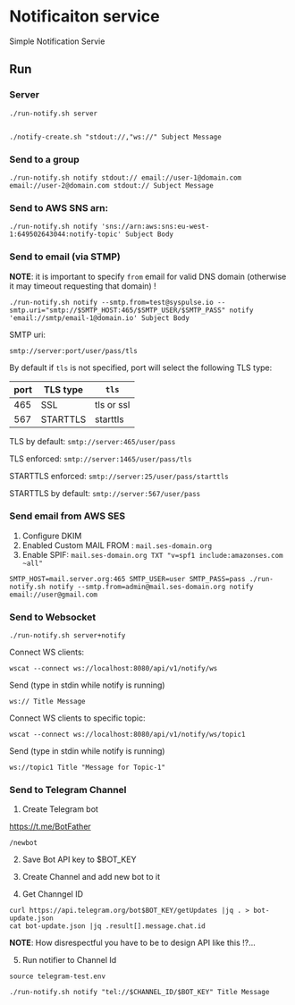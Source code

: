 # Notificaiton service

Simple Notification Servie

## Run

### Server

```
./run-notify.sh server


./notify-create.sh "stdout://,"ws://" Subject Message
```

### Send to a group

```
./run-notify.sh notify stdout:// email://user-1@domain.com email://user-2@domain.com stdout:// Subject Message
```

### Send to AWS SNS arn:

```
./run-notify.sh notify 'sns://arn:aws:sns:eu-west-1:649502643044:notify-topic' Subject Body  
```

### Send to email (via STMP)

__NOTE__: it is important to specify `from` email for valid DNS domain (otherwise it may timeout requesting that domain) !

```
./run-notify.sh notify --smtp.from=test@syspulse.io --smtp.uri="smtp://$SMTP_HOST:465/$SMTP_USER/$SMTP_PASS" notify 'email://smtp/email-1@domain.io' Subject Body
```

SMTP uri:

`smtp://server:port/user/pass/tls`

By default if `tls` is not specified, port will select the following TLS type:

| port  |  TLS type |  `tls`|
|-------|-----------|-------|
|  465  |  SSL      |  tls or ssl |  
|  567  |  STARTTLS |  starttls |

TLS by default: `smtp://server:465/user/pass`

TLS enforced: `smtp://server:1465/user/pass/tls`

STARTTLS enforced: `smtp://server:25/user/pass/starttls`

STARTTLS by default: `smtp://server:567/user/pass`

### Send email from AWS SES

1. Configure DKIM
2. Enabled Custom MAIL FROM : `mail.ses-domain.org`
3. Enable SPIF: `mail.ses-domain.org TXT "v=spf1 include:amazonses.com ~all"` 


```
SMTP_HOST=mail.server.org:465 SMTP_USER=user SMTP_PASS=pass ./run-notify.sh notify --smtp.from=admin@mail.ses-domain.org notify email://user@gmail.com
```

### Send to Websocket

```
./run-notify.sh server+notify
```

Connect WS clients:
```
wscat --connect ws://localhost:8080/api/v1/notify/ws
```

Send (type in stdin while notify is running)
```
ws:// Title Message
```

Connect WS clients to specific topic:
```
wscat --connect ws://localhost:8080/api/v1/notify/ws/topic1
```

Send (type in stdin while notify is running)
```
ws://topic1 Title "Message for Topic-1"
```

### Send to Telegram Channel

1. Create Telegram bot

https://t.me/BotFather

```
/newbot
```

2. Save Bot API key to $BOT_KEY

3. Create Channel and add new bot to it

4. Get Channgel ID

```
curl https://api.telegram.org/bot$BOT_KEY/getUpdates |jq . > bot-update.json
cat bot-update.json |jq .result[].message.chat.id
```

__NOTE__: How disrespectful you have to be to design API like this !?...

5. Run notifier to Channel Id

```
source telegram-test.env

./run-notify.sh notify "tel://$CHANNEL_ID/$BOT_KEY" Title Message
```
